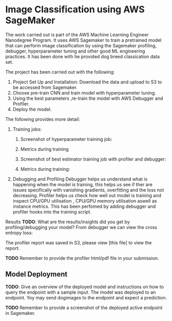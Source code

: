 # Image Classification using AWS SageMaker

The work carried out is part of the AWS Machine Learning Engineer Nanodegree Program. It uses AWS Sagemaker to train a pretrained model that can perform image classification by using the Sagemaker profiling, debugger, hyperparameter tuning and other good ML engineering practices. It has been done with he provided dog breed classication data set. 

The project has been carried out with the following: 
1. Project Set Up and Installation: Download the data and upload to S3 to be accessed from Sagemaker. 
2. Choose pre-train CNN and train model with hyperparameter tuning.
3. Using the best parameters ,re-train the model with AWS Debugger and Profiler. 
4. Deploy the model.

The following provides more detail:

1. Training jobs:
    1. Screenshot of hyperparameter training job:
    2. Metrics during training 
    
    1. Screenshot of best estimator training job with profiler and debugger:
    2. Metrics during training:


2. Debugging and Profiling
Debugger helps us understand what is happening when the model is training, this helps us see if ther are issues specifically with vanishing gradients, overfitting and the loss not decreasing. Profiler helps us check how well out model is training and inspect CPU/GPU utilisation , CPU/GPU memory utilisation aswell as instance metrics. This has been perfomed by adding debugger and profiler hooks into the training script. 

Results
**TODO**: What are the results/insights did you get by profiling/debugging your model?
From debugger we can view the cross entropy loss:

The profiler report was saved in S3, please view [this file] to view the report.

**TODO** Remember to provide the profiler html/pdf file in your submission.


## Model Deployment
**TODO**: Give an overview of the deployed model and instructions on how to query the endpoint with a sample input.
The model was deployed to an endpoint. Yoy may send dogimages to the endpoint and expect a prediction. 


**TODO** Remember to provide a screenshot of the deployed active endpoint in Sagemaker.


